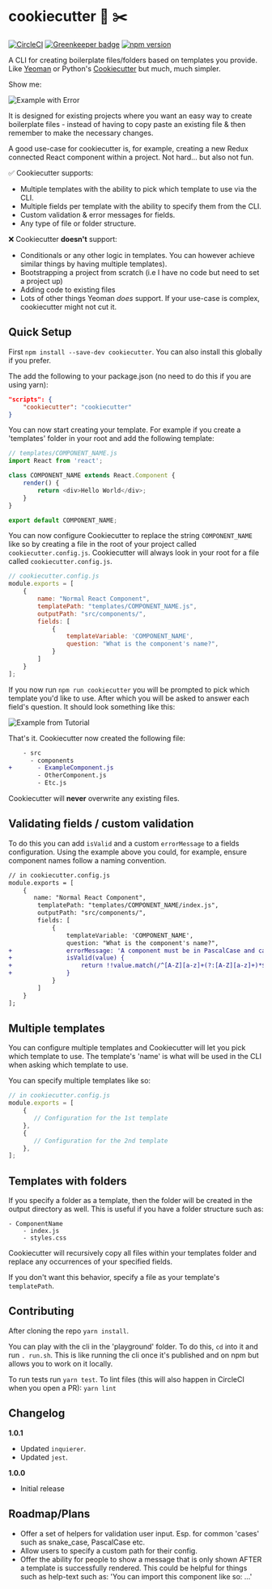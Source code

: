 # cookiecutter :cookie: :scissors:

 [![CircleCI](https://circleci.com/gh/mattvagni/cookiecutter/tree/master.svg?style=svg)](https://circleci.com/gh/mattvagni/cookiecutter/tree/master) [![Greenkeeper badge](https://badges.greenkeeper.io/mattvagni/cookiecutter.svg)](https://greenkeeper.io/) [![npm version](https://badge.fury.io/js/cookiecutter.svg)](https://badge.fury.io/js/cookiecutter)

A CLI for creating boilerplate files/folders based on templates you provide. Like [Yeoman](http://yeoman.io/) or Python's [Cookiecutter](https://github.com/audreyr/cookiecutter) but much, much simpler.

Show me:

![Example with Error](https://cookiecutter-images.surge.sh/WithError.gif)

It is designed for existing projects where you want an easy way to create boilerplate files - instead of having to copy paste an existing file & then remember to make the necessary changes.

A good use-case for cookiecutter is, for example, creating a new Redux connected React component within a project. Not hard... but also not fun.

:white_check_mark: Cookiecutter supports:
- Multiple templates with the ability to pick which template to use via the CLI.
- Multiple fields per template with the ability to specify them from the CLI.
- Custom validation & error messages for fields.
- Any type of file or folder structure.

:x: Cookiecutter **doesn't** support:
- Conditionals or any other logic in templates. You can however achieve similar things by having multiple templates).
- Bootstrapping a project from scratch (i.e I have no code but need to set a project up)
- Adding code to existing files
- Lots of other things Yeoman _does_ support. If your use-case is complex, cookiecutter might not cut it.

## Quick Setup
First `npm install --save-dev cookiecutter`. You can also install this globally if you prefer.

The add the following to your package.json (no need to do this if you are using yarn):
```json
"scripts": {
    "cookiecutter": "cookiecutter"
}
```
You can now start creating your template. For example if you create a 'templates' folder in your root and add the following template:

```js
// templates/COMPONENT_NAME.js
import React from 'react';

class COMPONENT_NAME extends React.Component {
    render() {
        return <div>Hello World</div>;
    }
}

export default COMPONENT_NAME;
```

You can now configure Cookiecutter to replace the string `COMPONENT_NAME` like so by creating a file in the root of your project called `cookiecutter.config.js`. Cookiecutter will always look in your root for a file called `cookiecutter.config.js`.
```js
// cookiecutter.config.js
module.exports = [
    {
        name: "Normal React Component",
        templatePath: "templates/COMPONENT_NAME.js",
        outputPath: "src/components/",
        fields: [
            {
                templateVariable: 'COMPONENT_NAME',
                question: "What is the component's name?",
            }
        ]
    }
];

```

If you now run `npm run cookiecutter` you will be prompted to pick which template you'd like to use. After which you will be asked to answer each field's question. It should look something like this:

![Example from Tutorial](https://cookiecutter-images.surge.sh/ExampleComponent.gif)

That's it. Cookiecutter now created the following file:

```diff
    - src
      - components
+       - ExampleComponent.js
        - OtherComponent.js
        - Etc.js
```

Cookiecutter will **never** overwrite any existing files.

## Validating fields / custom validation
To do this you can add `isValid` and a custom `errorMessage` to a fields configuration.
Using the example above you could, for example, ensure component names follow a naming convention.

```diff
// in cookiecutter.config.js
module.exports = [
    {
       name: "Normal React Component",
        templatePath: "templates/COMPONENT_NAME/index.js",
        outputPath: "src/components/",
        fields: [
            {
                templateVariable: 'COMPONENT_NAME',
                question: "What is the component's name?",
+               errorMessage: 'A component must be in PascalCase and can only include letters.',
+               isValid(value) {
+                   return !!value.match(/^[A-Z][a-z]+(?:[A-Z][a-z]+)*$/g);
+               }
            }
        ]
    }
];

```

## Multiple templates
You can configure multiple templates and Cookiecutter will let you pick which template to use. The template's 'name' is what will be used in the CLI when asking which template to use.

You can specify multiple templates like so:
```js
// in cookiecutter.config.js
module.exports = [
    {
       // Configuration for the 1st template
    },
    {
       // Configuration for the 2nd template
    },
];

```

## Templates with folders
If you specify a folder as a template, then the folder will be created in the output directory as well. This is useful if you have a folder structure such as:

```
- ComponentName
    - index.js
    - styles.css
```
Cookiecutter will recursively copy all files within your templates folder and replace any occurrences of your specified fields.

If you don't want this behavior, specify a file as your template's `templatePath`.

## Contributing
After cloning the repo `yarn install`.

You can play with the cli in the 'playground' folder. To do this, `cd` into it and run `. run.sh`. This is like running the cli once it's published and on npm but allows you to work on it locally.

To run tests run `yarn test`.
To lint files (this will also happen in CircleCI when you open a PR): `yarn lint`

## Changelog
**1.0.1**
- Updated `inquierer`.
- Updated `jest`.

**1.0.0**
- Initial release

## Roadmap/Plans
- Offer a set of helpers for validation user input. Esp. for common 'cases' such as snake_case, PascalCase etc.
- Allow users to specify a custom path for their config.
- Offer the ability for people to show a message that is only shown AFTER a template is successfully rendered. This could be helpful for things such as help-text such as: 'You can import this component like so: ...'
